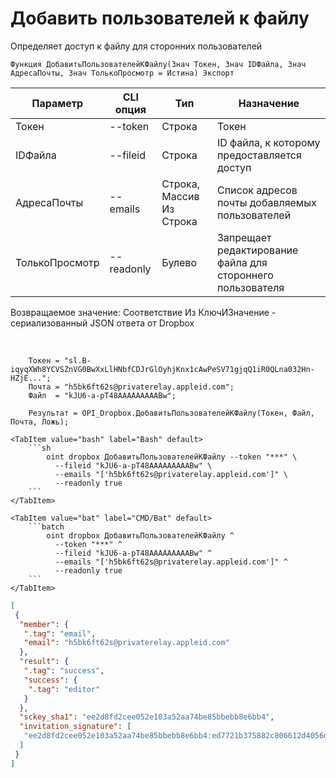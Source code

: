 ﻿---
sidebar_position: 3
---

# Добавить пользователей к файлу
 Определяет доступ к файлу для сторонних пользователей



`Функция ДобавитьПользователейКФайлу(Знач Токен, Знач IDФайла, Знач АдресаПочты, Знач ТолькоПросмотр = Истина) Экспорт`

  | Параметр | CLI опция | Тип | Назначение |
  |-|-|-|-|
  | Токен | --token | Строка | Токен |
  | IDФайла | --fileid | Строка | ID файла, к которому предоставляется доступ |
  | АдресаПочты | --emails | Строка, Массив Из Строка | Список адресов почты добавляемых пользователей |
  | ТолькоПросмотр | --readonly | Булево | Запрещает редактирование файла для стороннего пользователя |

  
  Возвращаемое значение:   Соответствие Из КлючИЗначение - сериализованный JSON ответа от Dropbox

<br/>




```bsl title="Пример кода"
    Токен = "sl.B-iqyqXWh8YCVSZnVG0BwXxLlHNbfCDJrGlOyhjKnx1cAwPeSV71gjqQ1iR0QLna032Hn-HZjE...";
    Почта = "h5bk6ft62s@privaterelay.appleid.com";
    Файл  = "kJU6-a-pT48AAAAAAAAABw";

    Результат = OPI_Dropbox.ДобавитьПользователейКФайлу(Токен, Файл, Почта, Ложь);
```
    

 <Tabs>
  
    <TabItem value="bash" label="Bash" default>
        ```sh
            oint dropbox ДобавитьПользователейКФайлу --token "***" \
              --fileid "kJU6-a-pT48AAAAAAAAABw" \
              --emails "['h5bk6ft62s@privaterelay.appleid.com']" \
              --readonly true
        ```
    </TabItem>
  
    <TabItem value="bat" label="CMD/Bat" default>
        ```batch
            oint dropbox ДобавитьПользователейКФайлу ^
              --token "***" ^
              --fileid "kJU6-a-pT48AAAAAAAAABw" ^
              --emails "['h5bk6ft62s@privaterelay.appleid.com']" ^
              --readonly true
        ```
    </TabItem>
</Tabs>


```json title="Результат"
[
 {
  "member": {
   ".tag": "email",
   "email": "h5bk6ft62s@privaterelay.appleid.com"
  },
  "result": {
   ".tag": "success",
   "success": {
    ".tag": "editor"
   }
  },
  "sckey_sha1": "ee2d8fd2cee052e103a52aa74be85bbebb8e6bb4",
  "invitation_signature": [
   "ee2d8fd2cee052e103a52aa74be85bbebb8e6bb4:ed7721b375882c806612d4056dad9f317cc98a22"
  ]
 }
]
```
